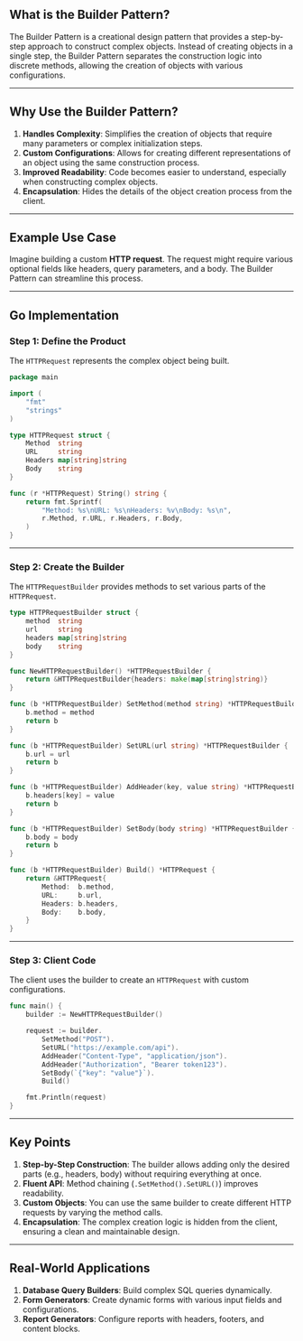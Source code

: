 ## **What is the Builder Pattern?**

The Builder Pattern is a creational design pattern that provides a step-by-step approach to construct complex objects. Instead of creating objects in a single step, the Builder Pattern separates the construction logic into discrete methods, allowing the creation of objects with various configurations.

---

## **Why Use the Builder Pattern?**

1. **Handles Complexity**: Simplifies the creation of objects that require many parameters or complex initialization steps.
2. **Custom Configurations**: Allows for creating different representations of an object using the same construction process.
3. **Improved Readability**: Code becomes easier to understand, especially when constructing complex objects.
4. **Encapsulation**: Hides the details of the object creation process from the client.

---

## **Example Use Case**

Imagine building a custom **HTTP request**. The request might require various optional fields like headers, query parameters, and a body. The Builder Pattern can streamline this process.

---

## **Go Implementation**

### **Step 1: Define the Product**

The `HTTPRequest` represents the complex object being built.

```go
package main

import (
	"fmt"
	"strings"
)

type HTTPRequest struct {
	Method  string
	URL     string
	Headers map[string]string
	Body    string
}

func (r *HTTPRequest) String() string {
	return fmt.Sprintf(
		"Method: %s\nURL: %s\nHeaders: %v\nBody: %s\n",
		r.Method, r.URL, r.Headers, r.Body,
	)
}
```

---

### **Step 2: Create the Builder**

The `HTTPRequestBuilder` provides methods to set various parts of the `HTTPRequest`.

```go
type HTTPRequestBuilder struct {
	method  string
	url     string
	headers map[string]string
	body    string
}

func NewHTTPRequestBuilder() *HTTPRequestBuilder {
	return &HTTPRequestBuilder{headers: make(map[string]string)}
}

func (b *HTTPRequestBuilder) SetMethod(method string) *HTTPRequestBuilder {
	b.method = method
	return b
}

func (b *HTTPRequestBuilder) SetURL(url string) *HTTPRequestBuilder {
	b.url = url
	return b
}

func (b *HTTPRequestBuilder) AddHeader(key, value string) *HTTPRequestBuilder {
	b.headers[key] = value
	return b
}

func (b *HTTPRequestBuilder) SetBody(body string) *HTTPRequestBuilder {
	b.body = body
	return b
}

func (b *HTTPRequestBuilder) Build() *HTTPRequest {
	return &HTTPRequest{
		Method:  b.method,
		URL:     b.url,
		Headers: b.headers,
		Body:    b.body,
	}
}
```

---

### **Step 3: Client Code**

The client uses the builder to create an `HTTPRequest` with custom configurations.

```go
func main() {
	builder := NewHTTPRequestBuilder()

	request := builder.
		SetMethod("POST").
		SetURL("https://example.com/api").
		AddHeader("Content-Type", "application/json").
		AddHeader("Authorization", "Bearer token123").
		SetBody(`{"key": "value"}`).
		Build()

	fmt.Println(request)
}
```

---

## **Key Points**

1. **Step-by-Step Construction**: The builder allows adding only the desired parts (e.g., headers, body) without requiring everything at once.
2. **Fluent API**: Method chaining (`.SetMethod().SetURL()`) improves readability.
3. **Custom Objects**: You can use the same builder to create different HTTP requests by varying the method calls.
4. **Encapsulation**: The complex creation logic is hidden from the client, ensuring a clean and maintainable design.

---

## **Real-World Applications**

1. **Database Query Builders**: Build complex SQL queries dynamically.
2. **Form Generators**: Create dynamic forms with various input fields and configurations.
3. **Report Generators**: Configure reports with headers, footers, and content blocks.
